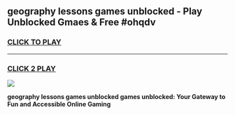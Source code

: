 
## geography lessons games unblocked - Play Unblocked Gmaes & Free #ohqdv
<h3>
<a href="https://news.freeplayer.one?title=geography_lessons_games_unblocked&ref=03M">CLICK TO PLAY</a></h3>
<hr>

<h3>
<a href="https://news.freeplayer.one?title=geography_lessons_games_unblocked&ref=03M">CLICK 2 PLAY</a>
  
</h3>

<a href="https://news.freeplayer.one?title=geography_lessons_games_unblocked&ref=03M"><img src="https://clearcache.store/games.png"></a>


**geography lessons games unblocked games unblocked: Your Gateway to Fun and Accessible Online Gaming**
